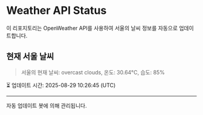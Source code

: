 
# Weather API Status

이 리포지토리는 OpenWeather API를 사용하여 서울의 날씨 정보를 자동으로 업데이트합니다.

## 현재 서울 날씨
> 서울의 현재 날씨: overcast clouds, 온도: 30.64°C, 습도: 85%

⏳ 업데이트 시간: 2025-08-29 10:26:45 (UTC)

---
자동 업데이트 봇에 의해 관리됩니다.
